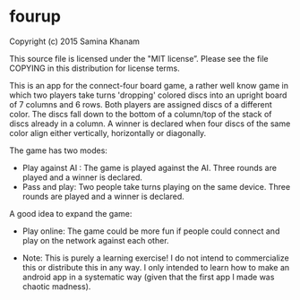 # fourup
Copyright (c) 2015 Samina Khanam

This source file is licensed under the "MIT license”.
Please see the file COPYING in this distribution 
for license terms.

 This is an app for the connect-four board game, a rather well know game in which two players take turns 'dropping' colored discs into an upright board of 7 columns and 6 rows. Both players are assigned discs of a different color. The discs fall down to the bottom of a column/top of the stack of discs already in a column. A winner is declared when four discs of the same color align either vertically, horizontally or diagonally.

The game has two modes: 
- Play against AI : The game is played against the AI. Three rounds are played and a winner is declared.
- Pass and play:  Two people take turns playing on the same device. Three rounds are played and a winner is declared.

A good idea to expand the game:
- Play online: The game could be more fun if people could connect and play on the network against each other.

- Note: This is purely a learning exercise! I do not intend to commercialize this or distribute this in any way. I only intended to learn how to make an android app in a systematic way (given that the first app I made was chaotic madness). 
